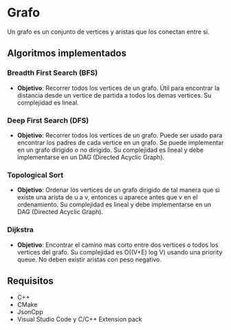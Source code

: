 
# Grafo

Un grafo es un conjunto de vertices y aristas que los conectan entre si.

## Algoritmos implementados

### Breadth First Search (BFS)

* **Objetivo**: Recorrer todos los vertices de un grafo. Útil para encontrar la distancia desde un vertice de partida a todos los demas vertices. Su complejidad es lineal.

### Deep First Search (DFS)

* **Objetivo**: Recorrer todos los vertices de un grafo. Puede ser usado para encontrar los padres de cada vertice en un grafo. Se puede implementar en un grafo dirigido o no dirigido. Su complejidad es lineal y debe implementarse en un DAG (Directed Acyclic Graph).

### Topological Sort

* **Objetivo**: Ordenar los vertices de un grafo dirigido de tal manera que si existe una arista de u a v, entonces u aparece antes que v en el ordenamiento. Su complejidad es lineal y debe implementarse en un DAG (Directed Acyclic Graph).

### Dijkstra

* **Objetivo**: Encontrar el camino mas corto entre dos vertices o todos los vertices del grafo. Su complejidad es O((V+E) log V) usando una priority queue. No deben existir aristas con peso negativo.

## Requisitos

* C++
* CMake
* JsonCpp
* Visual Studio Code y C/C++ Extension pack
